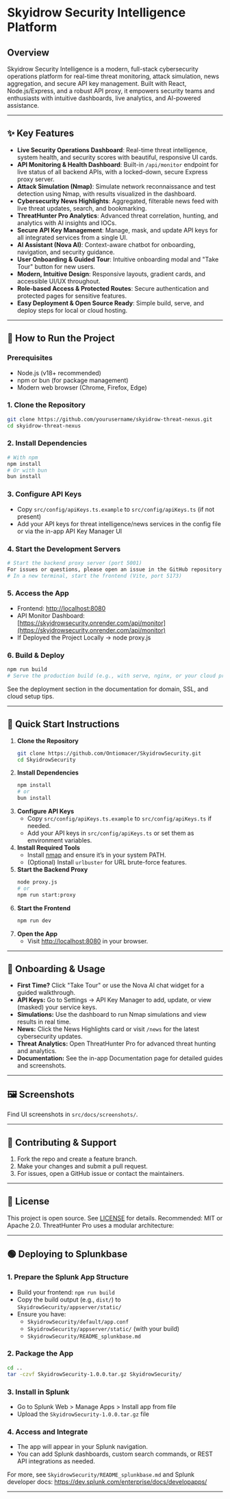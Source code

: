 # Skyidrow Security Intelligence Platform

## Overview
Skyidrow Security Intelligence is a modern, full-stack cybersecurity operations platform for real-time threat monitoring, attack simulation, news aggregation, and secure API key management. Built with React, Node.js/Express, and a robust API proxy, it empowers security teams and enthusiasts with intuitive dashboards, live analytics, and AI-powered assistance.

---

## ✨ Key Features

- **Live Security Operations Dashboard**: Real-time threat intelligence, system health, and security scores with beautiful, responsive UI cards.
- **API Monitoring & Health Dashboard**: Built-in `/api/monitor` endpoint for live status of all backend APIs, with a locked-down, secure Express proxy server.
- **Attack Simulation (Nmap)**: Simulate network reconnaissance and test detection using Nmap, with results visualized in the dashboard.
- **Cybersecurity News Highlights**: Aggregated, filterable news feed with live threat updates, search, and bookmarking.
- **ThreatHunter Pro Analytics**: Advanced threat correlation, hunting, and analytics with AI insights and IOCs.
- **Secure API Key Management**: Manage, mask, and update API keys for all integrated services from a single UI.
- **AI Assistant (Nova AI)**: Context-aware chatbot for onboarding, navigation, and security guidance.
- **User Onboarding & Guided Tour**: Intuitive onboarding modal and "Take Tour" button for new users.
- **Modern, Intuitive Design**: Responsive layouts, gradient cards, and accessible UI/UX throughout.
- **Role-based Access & Protected Routes**: Secure authentication and protected pages for sensitive features.
- **Easy Deployment & Open Source Ready**: Simple build, serve, and deploy steps for local or cloud hosting.

---

## 🚀 How to Run the Project

### Prerequisites
- Node.js (v18+ recommended)
- npm or bun (for package management)
- Modern web browser (Chrome, Firefox, Edge)

### 1. Clone the Repository
```sh
git clone https://github.com/yourusername/skyidrow-threat-nexus.git
cd skyidrow-threat-nexus
```

### 2. Install Dependencies
```sh
# With npm
npm install
# Or with bun
bun install
```

### 3. Configure API Keys
- Copy `src/config/apiKeys.ts.example` to `src/config/apiKeys.ts` (if not present)
- Add your API keys for threat intelligence/news services in the config file or via the in-app API Key Manager UI

### 4. Start the Development Servers
```sh
# Start the backend proxy server (port 5001)
For issues or questions, please open an issue in the GitHub repository or contact the development team at support@threathunterpro.com.
# In a new terminal, start the frontend (Vite, port 5173)

```

### 5. Access the App
- Frontend: [http://localhost:8080](http://localhost:5173)
- API Monitor Dashboard: [https://skyidrowsecurity.onrender.com/api/monitor](https://skyidrowsecurity.onrender.com/api/monitor)
- If Deployed the Project Locally -> node proxy.js
### 6. Build & Deploy
```sh
npm run build
# Serve the production build (e.g., with serve, nginx, or your cloud provider)
```
See the deployment section in the documentation for domain, SSL, and cloud setup tips.

---

## 🏁 Quick Start Instructions

1. **Clone the Repository**
   ```sh
   git clone https://github.com/Ontiomacer/SkyidrowSecurity.git
   cd SkyidrowSecurity
   ```
2. **Install Dependencies**
   ```sh
   npm install
   # or
   bun install
   ```
3. **Configure API Keys**
   - Copy `src/config/apiKeys.ts.example` to `src/config/apiKeys.ts` if needed.
   - Add your API keys in `src/config/apiKeys.ts` or set them as environment variables.
4. **Install Required Tools**
   - Install [nmap](https://nmap.org/download.html) and ensure it’s in your system PATH.
   - (Optional) Install `urlbuster` for URL brute-force features.
5. **Start the Backend Proxy**
   ```sh
   node proxy.js
   # or
   npm run start:proxy
   ```
6. **Start the Frontend**
   ```sh
   npm run dev
   ```
7. **Open the App**
   - Visit [http://localhost:8080](http://localhost:8080) in your browser.

---

## 🧭 Onboarding & Usage

- **First Time?** Click "Take Tour" or use the Nova AI chat widget for a guided walkthrough.
- **API Keys:** Go to Settings → API Key Manager to add, update, or view (masked) your service keys.
- **Simulations:** Use the dashboard to run Nmap simulations and view results in real time.
- **News:** Click the News Highlights card or visit `/news` for the latest cybersecurity updates.
- **Threat Analytics:** Open ThreatHunter Pro for advanced threat hunting and analytics.
- **Documentation:** See the in-app Documentation page for detailed guides and screenshots.

---

## 🖼️ Screenshots
Find UI screenshots in `src/docs/screenshots/`.

---

## 🤝 Contributing & Support

1. Fork the repo and create a feature branch.
2. Make your changes and submit a pull request.
3. For issues, open a GitHub issue or contact the maintainers.

---

## 📄 License
This project is open source. See [LICENSE](LICENSE) for details. Recommended: MIT or Apache 2.0.
ThreatHunter Pro uses a modular architecture:

---

## 🟢 Deploying to Splunkbase

### 1. Prepare the Splunk App Structure
- Build your frontend: `npm run build`
- Copy the build output (e.g., `dist/`) to `SkyidrowSecurity/appserver/static/`
- Ensure you have:
  - `SkyidrowSecurity/default/app.conf`
  - `SkyidrowSecurity/appserver/static/` (with your build)
  - `SkyidrowSecurity/README_splunkbase.md`

### 2. Package the App
```sh
cd ..
tar -czvf SkyidrowSecurity-1.0.0.tar.gz SkyidrowSecurity/
```

### 3. Install in Splunk
- Go to Splunk Web > Manage Apps > Install app from file
- Upload the `SkyidrowSecurity-1.0.0.tar.gz` file

### 4. Access and Integrate
- The app will appear in your Splunk navigation.
- You can add Splunk dashboards, custom search commands, or REST API integrations as needed.

For more, see `SkyidrowSecurity/README_splunkbase.md` and Splunk developer docs: https://dev.splunk.com/enterprise/docs/developapps/

---

